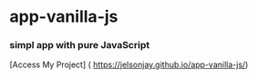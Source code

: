 # app-vanilla-js
### simpl app with pure JavaScript 
 

[Access My Project] ( https://jelsonjay.github.io/app-vanilla-js/)
